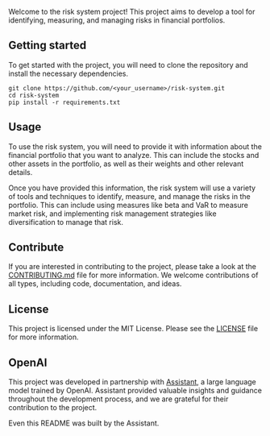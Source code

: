 Welcome to the risk system project! This project aims to develop a tool for identifying, measuring, and managing risks in financial portfolios.

## Getting started

To get started with the project, you will need to clone the repository and install the necessary dependencies.

```
git clone https://github.com/<your_username>/risk-system.git
cd risk-system
pip install -r requirements.txt
```

## Usage

To use the risk system, you will need to provide it with information about the financial portfolio that you want to analyze. This can include the stocks and other assets in the portfolio, as well as their weights and other relevant details.

Once you have provided this information, the risk system will use a variety of tools and techniques to identify, measure, and manage the risks in the portfolio. This can include using measures like beta and VaR to measure market risk, and implementing risk management strategies like diversification to manage that risk.

## Contribute

If you are interested in contributing to the project, please take a look at the [CONTRIBUTING.md](https://github.com/<your_username>/risk-system/blob/master/CONTRIBUTING.md) file for more information. We welcome contributions of all types, including code, documentation, and ideas.

## License

This project is licensed under the MIT License. Please see the [LICENSE](https://github.com/<your_username>/risk-system/blob/master/LICENSE) file for more information.

## OpenAI
This project was developed in partnership with [Assistant](https://openai.com/), a large language model trained by OpenAI. Assistant provided valuable insights and guidance throughout the development process, and we are grateful for their contribution to the project.

Even this README was built by the Assistant.
